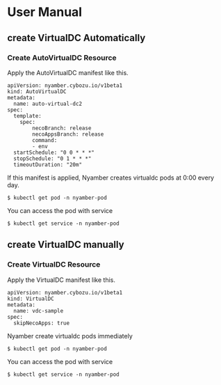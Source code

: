 # User Manual

## create VirtualDC Automatically

### Create AutoVirtualDC Resource
Apply the AutoVirtualDC manifest like this.
```
apiVersion: nyamber.cybozu.io/v1beta1
kind: AutoVirtualDC
metadata:
  name: auto-virtual-dc2
spec:
  template:
    spec:
        necoBranch: release
        necoAppsBranch: release
        command:
        - env
  startSchedule: "0 0 * * *"
  stopSchedule: "0 1 * * *"
  timeoutDuration: "20m"
```
If this manifest is applied, Nyamber creates virtualdc pods at 0:00 every day.
```
$ kubectl get pod -n nyamber-pod
```
You can access the pod with service
```
$ kubectl get service -n nyamber-pod
```

## create VirtualDC manually
### Create VirtualDC Resource
Apply the VirtualDC manifest like this.
```
apiVersion: nyamber.cybozu.io/v1beta1
kind: VirtualDC
metadata:
  name: vdc-sample
spec:
  skipNecoApps: true
```
Nyamber create virtualdc pods immediately
```
$ kubectl get pod -n nyamber-pod
```
You can access the pod with service
```
$ kubectl get service -n nyamber-pod
```
